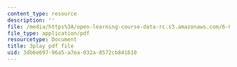 ```yaml
---
content_type: resource
description: ''
file: /media/https%3A/open-learning-course-data-rc.s3.amazonaws.com/6-004-computation-structures-spring-2017/3db6e69796a5a7ea032a8572cb841610_q38KAGAKORk.pdf
file_type: application/pdf
resourcetype: Document
title: 3play pdf file
uid: 3db6e697-96a5-a7ea-032a-8572cb841610
---
```

